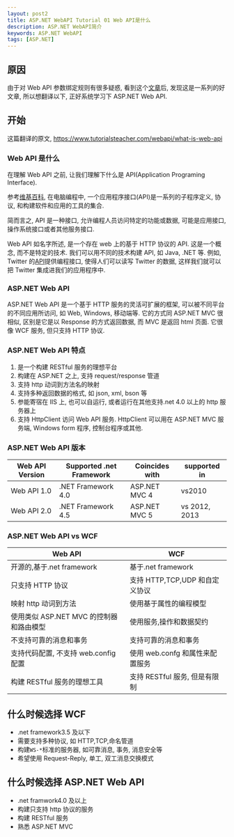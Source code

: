 ```yaml
---
layout: post2
title: ASP.NET WebAPI Tutorial 01 Web API是什么
description: ASP.NET WebAPI简介
keywords: ASP.NET WebAPI
tags: [ASP.NET]
---
```


## 原因

由于对 Web API 参数绑定规则有很多疑惑, 看到这个[文章](https://www.tutorialsteacher.com/webapi/parameter-binding-in-web-api)后, 发现这是一系列的好文章, 所以想翻译以下, 正好系统学习下 ASP.NET Web API.

## 开始

这篇翻译的原文, https://www.tutorialsteacher.com/webapi/what-is-web-api

### Web API 是什么

在理解 Web API 之前, 让我们理解下什么是 API(Application Programing Interface).

参考[维基百科](https://en.wikipedia.org/wiki/Application_programming_interface), 在电脑编程中, 一个应用程序接口(API)是一系列的子程序定义, 协议, 和构建软件和应用的工具的集合.

简而言之, API 是一种接口, 允许编程人员访问特定的功能或数据, 可能是应用接口, 操作系统接口或者其他服务接口.

Web API 如名字所述, 是一个存在 web 上的基于 HTTP 协议的 API. 这是一个概念, 而不是特定的技术. 我们可以用不同的技术构建 API, 如 Java, .NET 等. 例如, Twitter 的[API](https://dev.twitter.com/rest/public)提供编程接口, 使得人们可以读写 Twitter 的数据, 这样我们就可以把 Twitter 集成进我们的应用程序中.

### ASP.NET Web API

ASP.NET Web API 是一个基于 HTTP 服务的灵活可扩展的框架, 可以被不同平台的不同应用所访问, 如 Web, Windows, 移动端等. 它的方式同 ASP.NET MVC 很相似, 区别是它是以 Response 的方式返回数据, 而 MVC 是返回 html 页面. 它很像 WCF 服务, 但只支持 HTTP 协议.

### ASP.NET Web API 特点

1. 是一个构建 RESTful 服务的理想平台
2. 构建在 ASP.NET 之上, 支持 request/response 管道
3. 支持 http 动词到方法名的映射
4. 支持多种返回数据的格式, 如 json, xml, bson 等
5. 参能寄宿在 IIS 上, 也可以自运行, 或者运行在其他支持.net 4.0 以上的 http 服务器上
6. 支持 HttpClient 访问 Web API 服务. HttpClient 可以用在 ASP.NET MVC 服务端, Windows form 程序, 控制台程序或其他.

### ASP.NET Web API 版本

| Web API Version | Supported .net Framework | Coincides with | supported in  |
| --------------- | ------------------------ | -------------- | ------------- |
| Web API 1.0     | .NET Framework 4.0       | ASP.NET MVC 4  | vs2010        |
| Web API 2.0     | .NET Framework 4.5       | ASP.NET MVC 5  | vs 2012, 2013 |

### ASP.NET Web API vs WCF

| Web API                                 | WCF                             |
| --------------------------------------- | ------------------------------- |
| 开源的,基于.net framework               | 基于.net framework              |
| 只支持 HTTP 协议                        | 支持 HTTP,TCP,UDP 和自定义协议  |
| 映射 http 动词到方法                    | 使用基于属性的编程模型          |
| 使用类似 ASP.NET MVC 的控制器和路由模型 | 使用服务,操作和数据契约         |
| 不支持可靠的消息和事务                  | 支持可靠的消息和事务            |
| 支持代码配置, 不支持 web.config 配置    | 使用 web.confg 和属性来配置服务 |
| 构建 RESTful 服务的理想工具             | 支持 RESTful 服务, 但是有限制   |

## 什么时候选择 WCF

-   .net framework3.5 及以下
-   需要支持多种协议, 如 HTTP,TCP,命名管道
-   构建`WS-*`标准的服务器, 如可靠消息, 事务, 消息安全等
-   希望使用 Request-Reply, 单工, 双工消息交换模式

## 什么时候选择 ASP.NET Web API

-   .net framwork4.0 及以上
-   构建只支持 http 协议的服务
-   构建 RESTful 服务
-   熟悉 ASP.NET MVC
